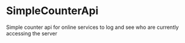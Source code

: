 # SimpleCounterApi
Simple counter api for online services to log and see who are currently accessing the server
